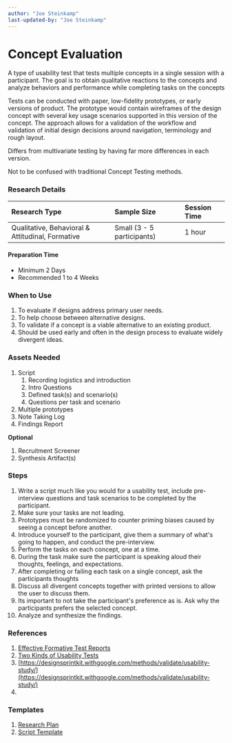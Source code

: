 ```yaml
---
author: "Joe Steinkamp"
last-updated-by: "Joe Steinkamp"
---
```


# Concept Evaluation

A type of usability test that tests multiple concepts in a single session with a participant. The goal is to obtain qualitative reactions to the concepts and analyze behaviors and performance while completing tasks on the concepts

Tests can be conducted with paper, low-fidelity prototypes, or early versions of product. The prototype would contain wireframes of the design concept with several key usage scenarios supported in this version of the concept. The approach allows for a validation of the workflow and validation of initial design decisions around navigation, terminology and rough layout.

Differs from multivariate testing by having far more differences in each version.

Not to be confused with traditional Concept Testing methods.

### Research Details

| Research Type | Sample Size | Session Time |
| :--- | :--- | :--- |
| Qualitative, Behavioral & Attitudinal, Formative | Small \(3 - 5 participants\) | 1 hour |

#### Preparation Time
* Minimum 2 Days
* Recommended 1 to 4 Weeks

### When to Use

1. To evaluate if designs address primary user needs.
2. To help choose between alternative designs.
3. To validate if a concept is a viable alternative to an existing product.
4. Should be used early and often in the design process to evaluate widely divergent ideas.

### Assets Needed
1. Script
    1. Recording logistics and introduction
    2. Intro Questions
    3. Defined task(s) and scenario(s)
    4. Questions per task and scenario
2. Multiple prototypes
3. Note Taking Log
4. Findings Report

**Optional**
1. Recruitment Screener
2. Synthesis Artifact(s)

### Steps

1. Write a script much like you would for a usability test, include pre-interview questions and task scenarios to be completed by the participant.
2. Make sure your tasks are not leading.
3. Prototypes must be randomized to counter priming biases caused by seeing a concept before another.
4. Introduce yourself to the participant, give them a summary of what's going to happen, and conduct the pre-interview.
5. Perform the tasks on each concept, one at a time.
6. During the task make sure the participant is speaking aloud their thoughts, feelings, and expectations.
7. After completing or failing each task on a single concept, ask the participants thoughts
8. Discuss all divergent concepts together with printed versions to allow the user to discuss them.
9. Its important to not take the participant's preference as is. Ask why the participants prefers the selected concept.
10. Analyze and synthesize the findings.


### References

1. [Effective Formative Test Reports](https://drive.google.com/file/d/0B4QJdUor72QzZkc5VlJLTHlvQ00/view)
2. [Two Kinds of Usability Tests](http://www.userfocus.co.uk/articles/2-kinds-of-usability-test.html)
3. [https://designsprintkit.withgoogle.com/methods/validate/usability-study/](https://designsprintkit.withgoogle.com/methods/validate/usability-study/)
4. 

### Templates

1. [Research Plan](https://docs.google.com/document/d/1TywGTy_TSPHyq1-8bX5Ackz1cEGPdM1HbO2CM72CxO0/edit?usp=sharing)
2. [Script Template](https://docs.google.com/document/d/1v0GFjDR4YB7VzqDmdrSd5x6u8_pdB5LStoCYvo1cLyU/edit?usp=sharing)